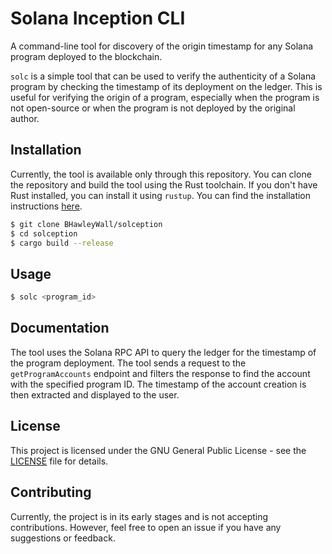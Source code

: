 # Solana Inception CLI
A command-line tool for discovery of the origin timestamp for any Solana program deployed to the blockchain.

`solc` is a simple tool that can be used to verify the authenticity of a Solana program by checking the timestamp of its deployment on the ledger. This is useful for verifying the origin of a program, especially when the program is not open-source or when the program is not deployed by the original author.

## Installation
Currently, the tool is available only through this repository. You can clone the repository and build the tool using the Rust toolchain.
If you don't have Rust installed, you can install it using `rustup`. You can find the installation instructions [here](https://rustup.rs/).

```bash
$ git clone BHawleyWall/solception
$ cd solception
$ cargo build --release
```

## Usage
```bash
$ solc <program_id>
```

## Documentation
The tool uses the Solana RPC API to query the ledger for the timestamp of the program deployment. The tool sends a request to the `getProgramAccounts` endpoint and filters the response to find the account with the specified program ID. The timestamp of the account creation is then extracted and displayed to the user.

## License
This project is licensed under the  GNU General Public License - see the [LICENSE](LICENSE) file for details.

## Contributing
Currently, the project is in its early stages and is not accepting contributions. However, feel free to open an issue if you have any suggestions or feedback.
